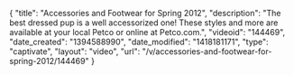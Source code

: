{
    "title": "Accessories and Footwear for Spring 2012",
    "description": "The best dressed pup is a well accessorized one! These styles and more are available at your local Petco or online at Petco.com.",
    "videoid": "144469",
    "date_created": "1394588990",
    "date_modified": "1418181171",
    "type": "captivate",
    "layout": "video",
    "url": "\/v\/accessories-and-footwear-for-spring-2012\/144469"
}